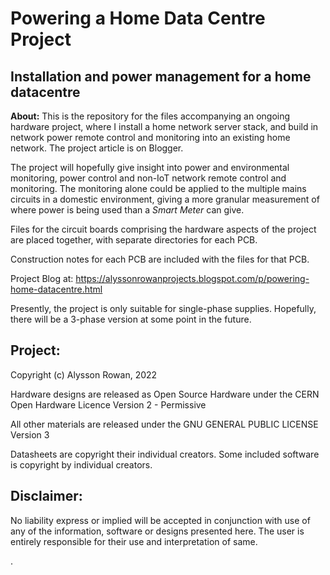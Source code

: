 Powering a Home Data Centre Project
===================================

Installation and power management for a home datacentre
-------------------------------------------------------

**About:**
This is the repository for the files accompanying an ongoing hardware project, where I install a home network server stack, and build in network power remote control and monitoring into an existing home network. The project article is on Blogger.

The project will hopefully give insight into power and environmental monitoring, power control and non-IoT network remote control and monitoring. The monitoring alone could be applied to the multiple mains circuits in a domestic environment, giving a more granular measurement of where power is being used than a _Smart Meter_ can give.

Files for the circuit boards comprising the hardware aspects of the project are placed together, with separate directories for each PCB.

Construction notes for each PCB are included with the files for that PCB.

Project Blog at: https://alyssonrowanprojects.blogspot.com/p/powering-home-datacentre.html

Presently, the project is only suitable for single-phase supplies. Hopefully, there will be a 3-phase version at some point in the future.


Project:
-------

Copyright (c) Alysson Rowan, 2022

Hardware designs are released as Open Source Hardware under the
CERN Open Hardware Licence Version 2 - Permissive

All other materials are released under the
GNU GENERAL PUBLIC LICENSE Version 3

Datasheets are copyright their individual creators.
Some included software is copyright by individual creators.

Disclaimer:
----------

No liability express or implied will be accepted in conjunction with
use of any of the information, software or designs presented here.
The user is entirely responsible for their use and interpretation of same.

.